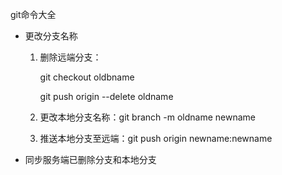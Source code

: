git命令大全

- 更改分支名称

  1. 删除远端分支：

     git checkout  oldbname

     git push origin --delete oldname

  2. 更改本地分支名称：git branch -m oldname newname

  3. 推送本地分支至远端：git push origin newname:newname

- 同步服务端已删除分支和本地分支

  

  